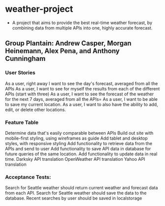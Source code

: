 # weather-project

- A project that aims to provide the best real-time weather forecast, by combining data from multiple APIs into one, highly accurate forecast.

## Group Plantain: **Andrew Casper, Morgan Heinemann, Alex Pena, and Anthony Cunningham**


### User Stories
As a user, right away I want to see the day's forecast, averaged from all the APIs
As a user, I want to see for myself the results from each of the different APIs (start with three)
As a user, I want to see the forecast of the weather for the next 7 days, averaged from all the APIs=
As a user, I want to be able to save my current location.
As a user, I want to also have the ability to add, edit, or delete other locations.

### Feature Table
Determine data that's easily comparable between APIs
Build out site with mobile-first styling, using wireframes as guide
Add tablet and desktop styles, with responsive styling
Add functionality to retrieve data from the APIs and send to user
Add functionality to save API data in database for future queries of the same location.
Add functionality to update data in real time.
Darksky API translation
OpenWeather API translation
Yahoo API translation

### Acceptance Tests:
Search for Seattle weather should return current weather and forecast data from each API.
Search for Seattle weather should save the data to the database.
Recent searches by user should be saved in localstorage